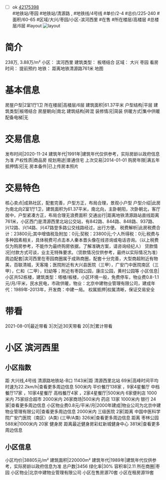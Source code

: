 - [ ] ok [42175398](https://bj.5i5j.com/ershoufang/42175398.html)  
 #地铁站/枣园 #地铁站/清源路 ,  #地铁线/4号线
#单价/2-4 #总价/225-240 #面积/60-65   #区域/大兴/枣园/小区-滨河西里 #在售 #所在楼层/高楼层 #总楼层/6层 #layout 
![layout](http://image16.5i5j.com/erp/house/4217/42175398/huxing/iidjnica93467453.jpg_P5.jpg) 
# 简介 
 238万,  3.88万/m² 
小区： 滨河西里
建筑类型： 板塔结合
区域： 大兴 枣园
看房时间： 提前预约
地铁： 距离地铁清源路761米 地图
# 基本信息 
 房屋户型|2室1厅1卫
所在楼层|高楼层/6层
建筑面积|61.37平米
户型结构|平层
建筑类型|板塔结合
房屋朝向|南北
建筑结构|砖混
装修情况|简装
供暖方式|集中供暖
配备电梯|无
# 交易信息 
 发布时间|2020-11-24
建筑年代|1991年|建筑年代仅供参考，实际房龄以政府信息为准
产权性质|商品房
规划用途|普通住宅
上次交易|2014-01-01
购房年限|满五年
抵押情况|无
房本备件|已上传房本照片
# 交易特色 
 核心卖点|成熟社区，配套完善，户型方正，布局合理，景观小户型
户型介绍|此房为南北向2室1厅1卫，建筑面积为61.37平米，南北向，主卧朝阳，次卧朝北，客厅居中，户型紧凑方正，布局合理无浪费面积
交通出行|距离地铁清源路站直线距离761米，小区西门是清源西里北站公交站，有842路、844路、848路、937路、兴12路、兴14路、兴47路登多路公交线路经过，出行方便。
税费解析|此房税费合计：23800元;其中增值税及附加：0元;契税：23800元;个人所得税：0元;税费与多种因素相关，具体税费可点击本人秦本晋头像在线咨询或电话咨询。（以上税费仅为购房参考，不能作为最终购房依据，了解准确方案，请咨询经纪人）
贷款情况|付款方式可谈，业主无特殊要求。（贷款情况仅供参考，最终以实际情况为准）
周边配套|滨河西里在枣园商圈属于成熟商圈，配套十分完善，大型商超附近有物美，百联清城，天客隆；医院附近有大兴县医院（三甲），广安门中医院南区（三甲），仁和（二甲），妇幼等；附近有枣园公园，康庄公园，黄村公园等
小区信息|小区共52栋楼，建筑类型：塔楼/板楼，小区环境一般，免费停车，物业费0.8-1.1元/月/平米，民水民电，市政供暖，物业：北京中建物业管理有限公司，建成年代：1989年-2013年，开发商：中建一局。
权属抵押|权属清晰，保证交易安全
# 带看 
 2021-08-01|最近带看	 3|次|近30天带看	 20|次|累计带看
# 小区 滨河西里
## 小区指数 
 距 大兴线,4号线 清源路地铁站-B口 1143米|距 清源西里北站 69米|高峰时间平均时速为22.2km/h|查看更多周边信息
500米内 平价餐厅138家 ，9家4星餐厅
中档餐厅17家 ，10家4星餐厅
高档餐厅4家 ，2家4星餐厅|500米内 6家便利店
1000米内 75家综合超市
2000米内 26家商场|500米内 药店 13家
1000米内 银行 24家|查看更多周边信息
小区物业费0.8元/平米/月|2000年建成|物业公司为北京中建物业管理有限公司|查看更多周边信息
2000米内 三级医院 2家|距离 中国中医科学院广安门医院（南区）(A类) (三甲/A类) 326米|查看更多周边信息
距离 枣林公园 588米|1000米内 20家 健身房
距离最近健身房彩虹新城健身中心 381米|查看更多周边信息
## 小区信息 
 小区均价|38805元/m²
建筑面积|220000m²
建筑年代|1989年|建筑年代仅供参考，实际房龄以政府信息为准
总户数|3456
绿化率|30%
容积率|2.11
所在商圈|枣园
小区物业|北京中建物业管理有限公司
小区在售房源70套
小区在租房源19套
